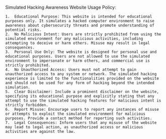 Simulated Hacking Awareness Website Usage Policy:

	1.	Educational Purpose: This website is intended for educational purposes only. It simulates a hacked computer environment to raise awareness about cybersecurity threats and promote understanding of potential risks.
	2.	No Malicious Intent: Users are strictly prohibited from using the simulated environment for any malicious activities, including attempting to deceive or harm others. Misuse may result in legal consequences.
	3.	Personal Use Only: The website is designed for personal use and educational purposes. Users are not allowed to use the simulated environment to impersonate or harm others, and commercial use is strictly prohibited.
	4.	No Unauthorized Access: Users must not attempt to gain unauthorized access to any system or network. The simulated hacking experience is limited to the functionalities provided on the website and should not be used for any form of hacking beyond the intended simulation.
	5.	Clear Disclaimer: Include a prominent disclaimer on the website, specifying its educational purpose and explicitly stating that any attempt to use the simulated hacking features for malicious intent is strictly forbidden.
	6.	Report Misuse: Encourage users to report any instances of misuse or attempts to exploit the simulated environment for malicious purposes. Provide a contact method for reporting such activities.
	7.	Legal Consequences: Inform users that any misuse of the website may lead to legal action, as unauthorized access or malicious activities are against the law.
